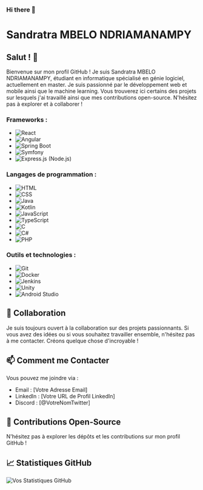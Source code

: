 ### Hi there 👋

<!--
**MN-Sandratra/MN-Sandratra** is a ✨ _special_ ✨ repository because its `README.md` (this file) appears on your GitHub profile.

Here are some ideas to get you started:

- 🔭 I’m currently working on ...
- 🌱 I’m currently learning ...
- 👯 I’m looking to collaborate on ...
- 🤔 I’m looking for help with ...
- 💬 Ask me about ...
- 📫 How to reach me: ...
- 😄 Pronouns: ...
- ⚡ Fun fact: ...
-->
# Sandratra MBELO NDRIAMANAMPY

## Salut ! 👋

Bienvenue sur mon profil GitHub ! Je suis Sandratra MBELO NDRIAMANAMPY, étudiant en informatique spécialisé en génie logiciel, actuellement en master. Je suis passionné par le développement web et mobile ainsi que le machine learning. Vous trouverez ici certains des projets sur lesquels j'ai travaillé ainsi que mes contributions open-source. N'hésitez pas à explorer et à collaborer !

### Frameworks :

- ![React](https://img.shields.io/badge/-React-61DAFB?logo=react&logoColor=white&style=flat-square)
- ![Angular](https://img.shields.io/badge/-Angular-DD0031?logo=angular&logoColor=white&style=flat-square)
- ![Spring Boot](https://img.shields.io/badge/-Spring%20Boot-6DB33F?logo=spring-boot&logoColor=white&style=flat-square)
- ![Symfony](https://img.shields.io/badge/-Symfony-000000?logo=symfony&logoColor=white&style=flat-square)
- ![Express.js (Node.js)](https://img.shields.io/badge/-Express.js-000000?logo=express&logoColor=white&style=flat-square)

### Langages de programmation :

- ![HTML](https://img.shields.io/badge/-HTML-E34F26?logo=html5&logoColor=white&style=flat-square)
- ![CSS](https://img.shields.io/badge/-CSS-1572B6?logo=css3&logoColor=white&style=flat-square)
- ![Java](https://img.shields.io/badge/-Java-007396?logo=java&logoColor=white&style=flat-square)
- ![Kotlin](https://img.shields.io/badge/-Kotlin-0095D5?logo=kotlin&logoColor=white&style=flat-square)
- ![JavaScript](https://img.shields.io/badge/-JavaScript-F7DF1E?logo=javascript&logoColor=black&style=flat-square)
- ![TypeScript](https://img.shields.io/badge/-TypeScript-3178C6?logo=typescript&logoColor=white&style=flat-square)
- ![C](https://img.shields.io/badge/-C-A8B9CC?logo=c&logoColor=black&style=flat-square)
- ![C#](https://img.shields.io/badge/-C%23-239120?logo=c-sharp&logoColor=white&style=flat-square)
- ![PHP](https://img.shields.io/badge/-PHP-777BB4?logo=php&logoColor=white&style=flat-square)

### Outils et technologies :

- ![Git](https://img.shields.io/badge/-Git-F05032?logo=git&logoColor=white&style=flat-square)
- ![Docker](https://img.shields.io/badge/-Docker-2496ED?logo=docker&logoColor=white&style=flat-square)
- ![Jenkins](https://img.shields.io/badge/-Jenkins-D24939?logo=jenkins&logoColor=white&style=flat-square)
- ![Unity](https://img.shields.io/badge/-Unity-000000?logo=unity&logoColor=white&style=flat-square)
- ![Android Studio](https://img.shields.io/badge/-Android%20Studio-3DDC84?logo=android-studio&logoColor=white&style=flat-square)


## 👯 Collaboration

Je suis toujours ouvert à la collaboration sur des projets passionnants. Si vous avez des idées ou si vous souhaitez travailler ensemble, n'hésitez pas à me contacter. Créons quelque chose d'incroyable !

## 📫 Comment me Contacter

Vous pouvez me joindre via :

- Email : [Votre Adresse Email]
- LinkedIn : [Votre URL de Profil LinkedIn]
- Discord : [@VotreNomTwitter]


## 🤝 Contributions Open-Source


N'hésitez pas à explorer les dépôts et les contributions sur mon profil GitHub !

## 📈 Statistiques GitHub

![Vos Statistiques GitHub](https://github-readme-stats.vercel.app/api?username=MN-Sandratra&show_icons=true)
